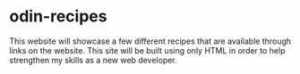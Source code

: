 # odin-recipes
This website will showcase a few different recipes that are available through links on the website. This site will be built using only HTML in order to help strengthen my skills as a new web developer.